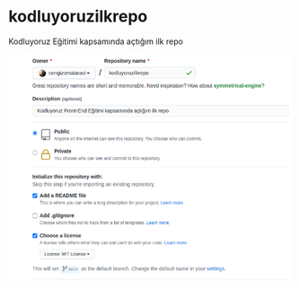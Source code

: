 # kodluyoruzilkrepo
Kodluyoruz Eğitimi kapsamında açtığım ilk repo


![kodluyoruzIlkRepo](https://github.com/Kodluyoruz/taskforce/raw/main/git/odev1/figures/github.png)
